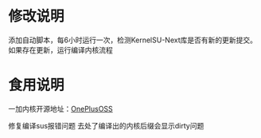 # 修改说明
添加自动脚本，每6小时运行一次，检测KernelSU-Next库是否有新的更新提交。如果存在更新，运行编译内核流程

# 食用说明
一加内核开源地址：[OnePlusOSS](https://github.com/OnePlusOSS/kernel_manifest)

修复编译sus报错问题
去处了编译出的内核后缀会显示dirty问题
